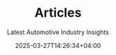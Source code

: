 ---
title: "Articles"
description: "Latest news and insights about professional mechanic supplies and automotive products"
date: 2025-03-27T14:26:34+04:00
draft: false
type: "list"
layout: "list"
headerTitle: "Industry News & Updates"
subtitle: "Latest Automotive Industry Insights"
seoTitle: "Automotive Industry News & Updates"
seoDescription: "Stay informed with the latest news and insights about professional mechanic supplies, automotive products, and industry trends."
---